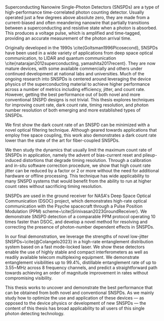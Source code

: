 Superconducting Nanowire Single-Photon Detectors (SNSPDs) are a type of high-performance time-correlated photon counting detector. Usually operated just a few degrees above absolute zero, they are made from a current-biased and often meandering nanowire that partially transitions between a superconducting and resistive state when a photon is absorbed. This produces a voltage pulse, which is amplified and time-tagged, providing an accurate measurement of the photon arrival time.

Originally developed in the 1990s \cite{Goltsman1996Picosecond}, SNSPDs have been used in a wide variety of applications from deep space optical communication, to LIDAR and quantum communication \cite{natarajan2012superconducting, yamashita2017recent}. They are now mature devices, with some available commercially and others under continued development at national labs and universities. Much of the ongoing research into SNSPDs is centered around leveraging the device physics of the superconducting material to achieve higher performance across a number of metrics including efficiency, jitter, and count rate. However, getting the best performance out of both novel and more conventional SNSPD designs is not trivial. This thesis explores techniques for improving count rate, dark count rate, timing resolution, and photon number resolution of both emerging and more established types of SNSPDs. 

We first show the dark count rate of an SNSPD can be minimized with a novel optical filtering technique. Although geared towards applications that employ free space coupling, this work also demonstrates a dark count rate lower than the state of the art for fiber-coupled SNSPDs. 

We then study the dynamics that usually limit the maximum count rate of SNSPDs in application, namely the advent of bias-current reset and pileup-induced distortions that degrade timing resolution. Through a calibration and in-situ software correction procedure, we show that high count rate jitter can be reduced by a factor or 2 or more without the need for additional hardware or offline processing. This technique has wide applicability to many SNSPD systems that would benefit from the ability to run at higher count rates without sacrificing timing resolution.

SNSPDs are used in the ground receiver for NASA's Deep Space Optical Communication (DSOC) project, which demonstrates high-rate optical communication with the Psyche spacecraft through a Pulse Position Modulation (PPM) scheme~\cite{Srinivasan2023GroundReceiver}. We demonstrate SNSPD detection of a comparable PPM protocol operating 10 times faster than DSOC, and develop a novel method for resolving and correcting the presence of photon-number dependent effects in SNSPDs.

In our final demonstration, we leverage the strengths of novel low-jitter SNSPDs~\cite{@Colangelo2023} in a high-rate entanglement distribution system based on a fast mode-locked laser. We show these detectors enable the use of highly stable and compact interferometers as well as readily available telecom multiplexing equipment. We demonstrate entanglement visibilities up to 99.4\%, distillable entanglement rate of up to 3.55~MHz across 8 frequency channels, and predict a straightforward path towards achieving an order of magnitude improvement in rates without compromising visibility.

This thesis works to uncover and demonstrate the best performance that can be obtained from both novel and conventional SNSPDs. As we mainly study how to optimize the use and application of these devices — as opposed to the device physics or development of new SNSPDs — the content of this thesis has broad applicability to all users of this single photon detecting technology.
